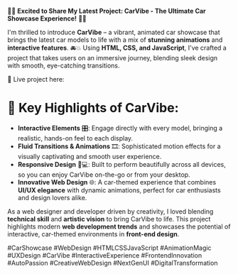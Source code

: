🚗✨ **Excited to Share My Latest Project: CarVibe - The Ultimate Car Showcase Experience!** 🚗✨

I'm thrilled to introduce **CarVibe** – a vibrant, animated car showcase that brings the latest car models to life with a mix of **stunning animations** and **interactive features**. 🚘💥 Using **HTML, CSS, and JavaScript**, I've crafted a project that takes users on an immersive journey, blending sleek design with smooth, eye-catching transitions.

🔗 Live project here:

# 🌟 Key Highlights of CarVibe:
- **Interactive Elements** 🎛️: Engage directly with every model, bringing a realistic, hands-on feel to each display.
- **Fluid Transitions & Animations** 🎞️: Sophisticated motion effects for a visually captivating and smooth user experience.
- **Responsive Design** 📱💻: Built to perform beautifully across all devices, so you can enjoy CarVibe on-the-go or from your desktop.
- **Innovative Web Design** 🌐: A car-themed experience that combines **UI/UX elegance** with dynamic animations, perfect for car enthusiasts and design lovers alike.

As a web designer and developer driven by creativity, I loved blending **technical skill** and **artistic vision** to bring CarVibe to life. This project highlights modern **web development trends** and showcases the potential of interactive, car-themed environments in **front-end design**.

#CarShowcase #WebDesign #HTMLCSSJavaScript #AnimationMagic #UXDesign #CarVibe #InteractiveExperience #FrontendInnovation #AutoPassion #CreativeWebDesign #NextGenUI #DigitalTransformation
